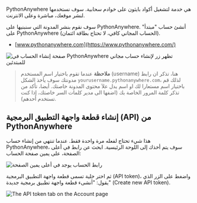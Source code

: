PythonAnywhere هي خدمة لتشغيل أكواد بايثون على خوادم سحابية. سوف نستخدمها لنشر موقعك، مباشرة وعلى الانترنت.

سوف نقوم بنشر المدونة التي سنبنيها على PythonAnywhere. أنشئ حساب "مبتدأ" على PythonAnywhere (الحساب المجاني كافي، لا تحتاج بطاقة ائتمان).

* [www.pythonanywhere.com](https://www.pythonanywhere.com/)

![صفحة إنشاء الحساب في PythonAnywhere تظهر زر لإنشاء حساب مجاني للمبتدئين](../deploy/images/pythonanywhere_beginner_account_button.png)

> **ملاحظة** عندما تقوم باختيار اسم المستخدم (username) هنا، تذكر ان رابط مدونتك سوف يأخذ الشكل `yourusername.pythonanywhere.com`، لذلك قم باختيار اسم مستعارا لك او اسم يدل علآ محتوى المدونة خاصتك. أيضا، تأكد من تذكر كلمة المرور الخاصة بك (اضفها الى مدير كلمات السر خاصتك، إذا كنت تستخدم أحدهم).

## إنشاء قطعة واجهة التطبيق البرمجية (API) من PythonAnywhere

هذا شيء تحتاج لفعله مرة واحدة فقط. عندما تنتهي من إنشاء حساب PythonAnywhere، سوف يتم أخذك إلى اللوحة الرئيسية. ابحث عن رابط في أعلى الصفحة، على يمين صفحة الحساب:

![رابط الحساب يوجد في أعلى يمين الصفحة](../deploy/images/pythonanywhere_account.png)

ثم اختر خلية تسمى قطعة واجهة التطبيق البرمجية (API token)، واضغط على الزر الذي يقول: "أنشىء قطعة واجهة تطبيق برمجية جديدة" (Create new API token).

![The API token tab on the Account page](../deploy/images/pythonanywhere_create_api_token.png)